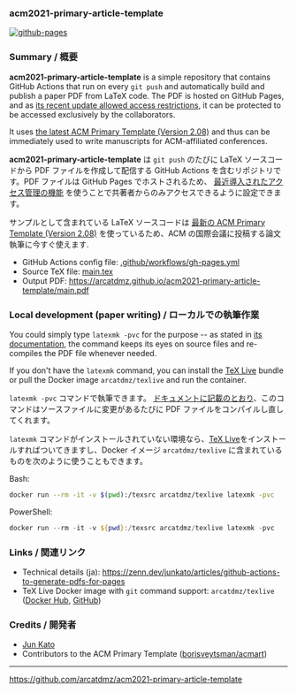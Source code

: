### acm2021-primary-article-template

[![github-pages](https://github.com/arcatdmz/acm2021-primary-article-template/workflows/github-pages/badge.svg)](https://github.com/arcatdmz/acm2021-primary-article-template/actions?query=workflow%3Agithub-pages)

### Summary / 概要

**acm2021-primary-article-template** is a simple repository that contains GitHub Actions that run on every `git push` and automatically build and publish a paper PDF from LaTeX code. The PDF is hosted on GitHub Pages, and as [its recent update allowed access restrictions](https://github.blog/changelog/2021-01-21-access-control-for-github-pages/), it can be protected to be accessed exclusively by the collaborators.

It uses [the latest ACM Primary Template (Version 2.08)](https://authors.acm.org/proceedings/production-information/preparing-your-article-with-latex) and thus can be immediately used to write manuscripts for ACM-affiliated conferences.

**acm2021-primary-article-template** は `git push` のたびに LaTeX ソースコードから PDF ファイルを作成して配信する GitHub Actions を含むリポジトリです。PDF ファイルは GitHub Pages でホストされるため、 [最近導入されたアクセス管理の機能](https://github.blog/changelog/2021-01-21-access-control-for-github-pages/) を使うことで共著者からのみアクセスできるように設定できます。

サンプルとして含まれている LaTeX ソースコードは [最新の ACM Primary Template (Version 2.08)](https://www.acm.org/publications/taps/word-template-workflow) を使っているため、ACM の国際会議に投稿する論文執筆に今すぐ使えます.

- GitHub Actions config file: [.github/workflows/gh-pages.yml](https://github.com/arcatdmz/acm2021-primary-article-template/blob/main/.github/workflows/gh-pages.yml)
- Source TeX file: [main.tex](https://github.com/arcatdmz/acm2021-primary-article-template/blob/main/main.tex)
- Output PDF: https://arcatdmz.github.io/acm2021-primary-article-template/main.pdf

### Local development (paper writing) / ローカルでの執筆作業

You could simply type `latexmk -pvc` for the purpose -- as stated in [its documentation](https://mg.readthedocs.io/latexmk.html), the command keeps its eyes on source files and re-compiles the PDF file whenever needed.

If you don't have the `latexmk` command, you can install the [TeX Live](https://tug.org/texlive/) bundle or pull the Docker image `arcatdmz/texlive` and run the container.

`latexmk -pvc` コマンドで執筆できます。 [ドキュメントに記載のとおり](https://mg.readthedocs.io/latexmk.html)、このコマンドはソースファイルに変更があるたびに PDF ファイルをコンパイルし直してくれます。

`latexmk` コマンドがインストールされていない環境なら、[TeX Live](https://tug.org/texlive/)をインストールすればついてきますし、Docker イメージ `arcatdmz/texlive` に含まれているものを次のように使うこともできます。

Bash:

```sh
docker run --rm -it -v $(pwd):/texsrc arcatdmz/texlive latexmk -pvc
```

PowerShell:

```ps1
docker run --rm -it -v ${pwd}:/texsrc arcatdmz/texlive latexmk -pvc
```

### Links / 関連リンク

- Technical details (ja): https://zenn.dev/junkato/articles/github-actions-to-generate-pdfs-for-pages
- TeX Live Docker image with `git` command support: `arcatdmz/texlive` ([Docker Hub](https://hub.docker.com/repository/docker/arcatdmz/texlive), [GitHub](https://github.com/arcatdmz/texlive))

### Credits / 開発者

- [Jun Kato](https://junkato.jp)
- Contributors to the ACM Primary Template ([borisveytsman/acmart](https://github.com/borisveytsman/acmart))

---

https://github.com/arcatdmz/acm2021-primary-article-template
